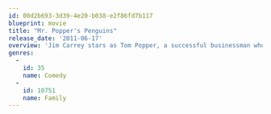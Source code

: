 ```yaml
---
id: 00d2b693-3d39-4e20-b038-e2f86fd7b117
blueprint: movie
title: "Mr. Popper's Penguins"
release_date: '2011-06-17'
overview: 'Jim Carrey stars as Tom Popper, a successful businessman who’s clueless when it comes to the really important things in life...until he inherits six “adorable” penguins, each with its own unique personality. Soon Tom’s rambunctious roommates turn his swank New York apartment into a snowy winter wonderland — and the rest of his world upside-down.'
genres:
  -
    id: 35
    name: Comedy
  -
    id: 10751
    name: Family
---
```

